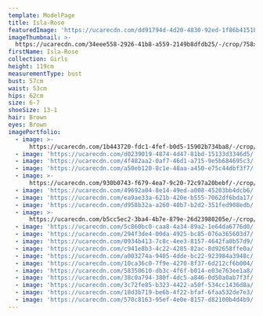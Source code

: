 ```yaml
---
template: ModelPage
title: Isla-Rose
featuredImage: 'https://ucarecdn.com/dd91794d-4d20-4830-92ed-1f86b4151ba6/'
imageThumbnail: >-
  https://ucarecdn.com/34eee558-2926-41b8-a559-2149b8dfdb25/-/crop/758x1066/727,725/-/preview/
firstName: Isla-Rose
collection: Girls
height: 119cm
measurementType: bust
bust: 57cm
waist: 53cm
hips: 62cm
size: 6-7
shoeSize: 13-1
hair: Brown
eyes: Brown
imagePortfolio:
  - image: >-
      https://ucarecdn.com/1b443720-fdc1-4fef-b0d5-15902b734ba8/-/crop/1067x1379/0,221/-/preview/
  - image: 'https://ucarecdn.com/d0239019-4874-4d47-81bd-15133d3346d5/'
  - image: 'https://ucarecdn.com/4f482aa2-0af7-46d1-a715-9e5b684695c3/'
  - image: 'https://ucarecdn.com/a50eb120-8c1e-48aa-a450-e75c44dbf3f7/'
  - image: >-
      https://ucarecdn.com/930b0743-f679-4ea7-9c20-72c97a20bebf/-/crop/1275x1763/0,284/-/preview/
  - image: 'https://ucarecdn.com/49692a04-8e14-49ed-a008-45203bb4dcb6/'
  - image: 'https://ucarecdn.com/ea9ae33a-621b-420e-b555-7062df6bda17/'
  - image: 'https://ucarecdn.com/d958b32a-a260-40b7-b2d2-351fed908edb/'
  - image: >-
      https://ucarecdn.com/b5cc5ec2-3ba4-4b7e-879e-26d23980205e/-/crop/1289x2013/0,261/-/preview/
  - image: 'https://ucarecdn.com/5c860bc0-caa8-4a34-89a2-1e64da6776d0/'
  - image: 'https://ucarecdn.com/294f3de4-00da-4925-bc85-076a365603d7/'
  - image: 'https://ucarecdn.com/0934b413-7c8c-4ee3-8157-4642fa0b57d9/'
  - image: 'https://ucarecdn.com/c941e8b3-4c22-4285-82ac-8d92658ffe0a/'
  - image: 'https://ucarecdn.com/a003274a-9405-4dde-bc22-923984a3948c/'
  - image: 'https://ucarecdn.com/10ca36c0-7f9e-4270-8f37-6d212cf6b004/'
  - image: 'https://ucarecdn.com/58350610-db3c-4f6f-b014-e03e763ee1a8/'
  - image: 'https://ucarecdn.com/38c0a794-380f-4dc5-a846-0d50a0ab7f3f/'
  - image: 'https://ucarecdn.com/3c72fe85-b323-4422-a50f-534cc1436d8a/'
  - image: 'https://ucarecdn.com/18d3b719-be6b-4f22-bfaf-6faa532de7e3/'
  - image: 'https://ucarecdn.com/570c8163-95ef-4e0e-8157-d82100b4d4b9/'
---
```


